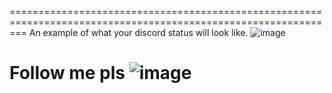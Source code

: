 ===============================================================================================================
An example of what your discord status will look like.
![image](https://user-images.githubusercontent.com/60918217/120290944-a0bcec80-c2e4-11eb-8541-15d066aac5d0.png)


Follow me pls
![image](https://user-images.githubusercontent.com/60918217/120291269-f1cce080-c2e4-11eb-92d7-1737a5e8592f.png)
===============================================================================================================
